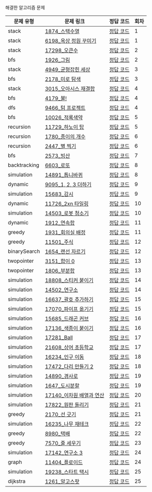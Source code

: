 해결한 알고리즘 문제

|문제 유형|문제 링크|정답 코드|회차|
|----|----|----|----|
|stack|[1874_스택수열](https://www.acmicpc.net/problem/1874)|[정답 코드](./stack/1874_스택수열.py)|1|
|stack|[6198_옥상 정원 꾸미기](https://www.acmicpc.net/problem/6198)|[정답 코드](./stack/6198_옥상정원꾸미기.py)|1|
|stack|[17298_오큰수](https://www.acmicpc.net/problem/17298)|[정답 코드](./stack/17298_오큰수.py)|2|
|bfs|[1926_그림](https://www.acmicpc.net/problem/1926)|[정답 코드](./bfs/1926_그림.py)|2|
|stack|[4949_균형잡힌 세상](https://www.acmicpc.net/problem/4949)|[정답 코드](./stack/4949_균형잡힌세상.py)|3|
|bfs|[2178_미로 탐색](https://www.acmicpc.net/problem/2178)|[정답 코드](./bfs/2178_미로탐색.py)|3|
|stack|[3015_오아시스 재결합](https://www.acmicpc.net/problem/3015)|[정답 코드](./stack/3015_오아시스재결합.py)|4|
|bfs|[4179_불!](https://www.acmicpc.net/problem/4179)|[정답 코드](./bfs/4179_불.py)|4|
|dfs|[9466_텀 프로젝트](https://www.acmicpc.net/problem/9466)|[정답 코드](./bfs/9466_텀프로젝트.py)|4|
|bfs|[10026_적록색약](https://www.acmicpc.net/problem/10026)|[정답 코드](./bfs/10026_적록색약.py)|5|
|recursion|[11729_하노이 탑](https://www.acmicpc.net/problem/11729)|[정답 코드](./recursion/11729_하노이탑.py)|5|
|recursion|[1780_종이의 개수](https://www.acmicpc.net/problem/1780)|[정답 코드](./recursion/1780_종이의개수.py)|6|
|recursion|[2447_별 찍기](https://www.acmicpc.net/problem/2447)|[정답 코드](./recursion/2447_별찍기.py)|6|
|bfs|[2573_빙산](https://www.acmicpc.net/problem/2573)|[정답 코드](./bfs/2573_빙산.java)|7|
|backtracking|[6603_로또](https://www.acmicpc.net/problem/6603)|[정답 코드](./backtracking/6603_로또.java)|8|
|simulation|[14891_톱니바퀴](https://www.acmicpc.net/problem/14891)|[정답 코드](./simulation/14891_톱니바퀴.py)|8|
|dynamic|[9095_1, 2, 3 더하기](https://www.acmicpc.net/problem/9095)|[정답 코드](./dynamic/9095_123더하기.py)|9|
|simulation|[15683_감시](https://www.acmicpc.net/problem/15683)|[정답 코드](./simulation/15683_감시.py)|9|
|dynamic|[11726_2xn 타일링](https://www.acmicpc.net/problem/11726)|[정답 코드](./dynamic/11726_2xn타일링.py)|10|
|simulation|[14503_로봇 청소기](https://www.acmicpc.net/problem/14503)|[정답 코드](./simulation/14503_로봇청소기.py)|10|
|dynamic|[1912_연속합](https://www.acmicpc.net/problem/1912)|[정답 코드](./dynamic/1912_연속합.py)|11|
|greedy|[1931_회의실 배정](https://www.acmicpc.net/problem/1931)|[정답 코드](./greedy/1931_회의실배정.py)|11|
|greedy|[11501_주식](https://www.acmicpc.net/problem/11501)|[정답 코드](./greedy/11501_주식.py)|12|
|binarySearch|[1654_랜선 자르기](https://www.acmicpc.net/problem/1654)|[정답 코드](./binarySearch/1654_랜선자르기.py)|12|
|twopointer|[3151_합이 0](https://www.acmicpc.net/problem/3151)|[정답 코드](./twopointer/3151_합이0.java)|13|
|twopointer|[1806_부분합](https://www.acmicpc.net/problem/1806)|[정답 코드](./twopointer/1806_부분합.java)|13|
|simulation|[18808_스티커 붙이기](https://www.acmicpc.net/problem/18808)|[정답 코드](./simulation/18808_스티커붙이기.java)|14|
|simulation|[14502_연구소](https://www.acmicpc.net/problem/14502)|[정답 코드](./simulation/14502_연구소.java)|14|
|simulation|[16637_괄호 추가하기](https://www.acmicpc.net/problem/16637)|[정답 코드](./simulation/16637_괄호추가하기.java)|15|
|simulation|[17070_파이프 옮기기](https://www.acmicpc.net/problem/17070)|[정답 코드](./simulation/17070_파이프옮기기.java)|15|
|simulation|[15685_드래곤 커브](https://www.acmicpc.net/problem/15685)|[정답 코드](./simulation/15685_드래곤커브.java)|16|
|simulation|[17136_색종이 붙이기](https://www.acmicpc.net/problem/17136)|[정답 코드](./simulation/17136_색종이붙이기.java)|16|
|simulation|[17281_Ball](https://www.acmicpc.net/problem/17281)|[정답 코드](./simulation/17281_Ball.java)|17|
|simulation|[21608_상어 초등학교](https://www.acmicpc.net/problem/21608)|[정답 코드](./simulation/21608_상어초등학교.java)|17|
|simulation|[16234_인구 이동](https://www.acmicpc.net/problem/16234)|[정답 코드](./simulation/16234_인구이동.java)|18|
|simulation|[17472_다리 만들기 2](https://www.acmicpc.net/problem/17472)|[정답 코드](./simulation/17472_다리만들기2.java)|18|
|simulation|[14890_경사로](https://www.acmicpc.net/problem/14890)|[정답 코드](./simulation/14890_경사로.java)|19|
|simulation|[1647_도시분할](https://www.acmicpc.net/problem/1647)|[정답 코드](./simulation/1647_도시분할.java)|19|
|simulation|[17140_이차원 배열과 연산](https://www.acmicpc.net/problem/17140)|[정답 코드](./simulation/17140_이차원배열과연산.java)|20|
|simulation|[17822_원판 돌리기](https://www.acmicpc.net/problem/17822)|[정답 코드](./simulation/17822_원판돌리기.java)|21|
|greedy|[2170_선 긋기](https://www.acmicpc.net/problem/2170)|[정답 코드](./greedy/2170_선긋기.java)|21|
|simulation|[16235_나무 재테크](https://www.acmicpc.net/problem/16235)|[정답 코드](./simulation/16235_나무재테크.java)|22|
|greedy|[8980_택배](https://www.acmicpc.net/problem/8980)|[정답 코드](./greedy/8980_택배.java)|22|
|greedy|[7570_줄 세우기](https://www.acmicpc.net/problem/7570)|[정답 코드](./greedy/7570_줄세우기.java)|23|
|simulation|[17142_연구소 3](https://www.acmicpc.net/problem/17142)|[정답 코드](./simulation/17142_연구소3.java)|24|
|graph|[11404_플로이드](https://www.acmicpc.net/problem/11404)|[정답 코드](./graph/11404_플로이드.java)|24|
|simulation|[19238_스타트 택시](https://www.acmicpc.net/problem/19238)|[정답 코드](./simulation/19238_스타트택시.java)|25|
|dijkstra|[1261_알고스팟](https://www.acmicpc.net/problem/1261)|[정답 코드](./dijkstra/1261_알고스팟.java)|25|
